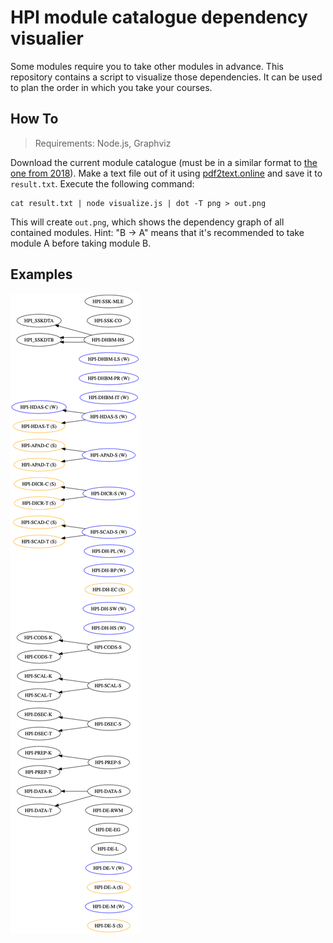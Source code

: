# HPI module catalogue dependency visualier

Some modules require you to take other modules in advance.
This repository contains a script to visualize those dependencies.
It can be used to plan the order in which you take your courses.

## How To

> Requirements: Node.js, Graphviz

Download the current module catalogue (must be in a similar format to [the one from 2018](https://www.uni-potsdam.de/am-up/2018/ambek-2018-04-146-193.pdf)).
Make a text file out of it using [pdf2text.online](https://pdf2text.online/) and save it to `result.txt`.
Execute the following command:

```
cat result.txt | node visualize.js | dot -T png > out.png
```

This will create `out.png`, which shows the dependency graph of all contained modules.
Hint: "B -> A" means that it's recommended to take module A before taking module B.

## Examples

![Module dependencies 2018](./example2018.png)